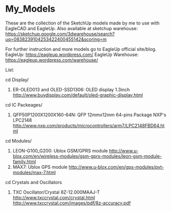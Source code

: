 # My_Models

These are the collection of the SketchUp models made by me to use with EagleCAD and EagleUp.
Also available at sketchup warehouse: https://sketchup.google.com/3dwarehouse/search?uq=0838239104253422400455142&scoring=m

For further instruction and more models go to EagleUp official site/blog. 
EagleUp: https://eagleup.wordpress.com/
EagleUp Warehouse: https://eagleup.wordpress.com/warehouse/


List:

cd Display/ 

1. ER-OLED013 and OLED-SSD1306: OLED display 1.3inch
		http://www.buydisplay.com/default/oled-graphic-display.html


cd IC Packeages/

1. QFP50P1200X1200X160-64N:  QFP 12mmx12mm 64-pins Package NXP's LPC2148
		http://www.nxp.com/products/microcontrollers/arm7/LPC2148FBD64.html


cd Modules/

1. LEON-G100_G200:  Ublox GSM/GPRS module
		http://www.u-blox.com/en/wireless-modules/gsm-gprs-modules/leon-gsm-module-family.html
2. MAX7:  Ublox GPS module
		http://www.u-blox.com/en/gps-modules/pvt-modules/max-7.html
		
cd Crystals and Oscillators

1. TXC Oscillator/Crystal 8Z-12.000MAAJ-T
		http://www.txccrystal.com/crystal.html
		http://www.txccrystal.com/images/pdf/8z-accuracy.pdf